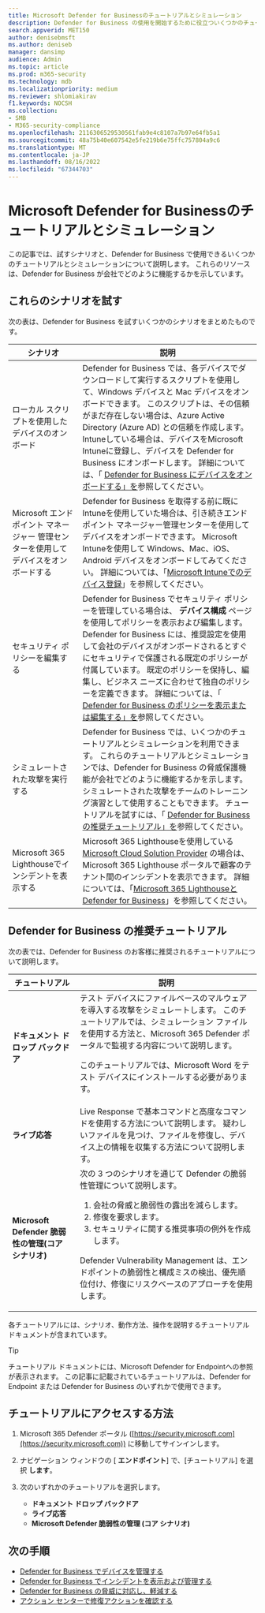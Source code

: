```yaml
---
title: Microsoft Defender for Businessのチュートリアルとシミュレーション
description: Defender for Business の使用を開始するために役立ついくつかのチュートリアルについて説明します。
search.appverid: MET150
author: denisebmsft
ms.author: deniseb
manager: dansimp
audience: Admin
ms.topic: article
ms.prod: m365-security
ms.technology: mdb
ms.localizationpriority: medium
ms.reviewer: shlomiakirav
f1.keywords: NOCSH
ms.collection:
- SMB
- M365-security-compliance
ms.openlocfilehash: 2116306529530561fab9e4c8107a7b97e64fb5a1
ms.sourcegitcommit: 48a75b40e607542e5fe219b6e75ffc757804a9c6
ms.translationtype: MT
ms.contentlocale: ja-JP
ms.lasthandoff: 08/16/2022
ms.locfileid: "67344703"
---
```

# <a name="tutorials-and-simulations-in-microsoft-defender-for-business"></a>Microsoft Defender for Businessのチュートリアルとシミュレーション

この記事では、試すシナリオと、Defender for Business で使用できるいくつかのチュートリアルとシミュレーションについて説明します。 これらのリソースは、Defender for Business が会社でどのように機能するかを示しています。


## <a name="try-these-scenarios"></a>これらのシナリオを試す

次の表は、Defender for Business を試すいくつかのシナリオをまとめたものです。

| シナリオ  | 説明  |
|---------|---------|
| ローカル スクリプトを使用したデバイスのオンボード     | Defender for Business では、各デバイスでダウンロードして実行するスクリプトを使用して、Windows デバイスと Mac デバイスをオンボードできます。 このスクリプトは、その信頼がまだ存在しない場合は、Azure Active Directory (Azure AD) との信頼を作成します。Intuneしている場合は、デバイスをMicrosoft Intuneに登録し、デバイスを Defender for Business にオンボードします。 詳細については、「 [Defender for Business にデバイスをオンボードする」を](mdb-onboard-devices.md)参照してください。         |
| Microsoft エンドポイント マネージャー 管理センターを使用してデバイスをオンボードする     | Defender for Business を取得する前に既にIntuneを使用していた場合は、引き続きエンドポイント マネージャー管理センターを使用してデバイスをオンボードできます。 Microsoft Intuneを使用して Windows、Mac、iOS、Android デバイスをオンボードしてみてください。 詳細については、「[Microsoft Intuneでのデバイス登録](/mem/intune/enrollment/device-enrollment)」を参照してください。        |
| セキュリティ ポリシーを編集する     | Defender for Business でセキュリティ ポリシーを管理している場合は、 **デバイス構成** ページを使用してポリシーを表示および編集します。 Defender for Business には、推奨設定を使用して会社のデバイスがオンボードされるとすぐにセキュリティで保護される既定のポリシーが付属しています。 既定のポリシーを保持し、編集し、ビジネス ニーズに合わせて独自のポリシーを定義できます。 詳細については、「 [Defender for Business のポリシーを表示または編集する」を](mdb-view-edit-policies.md)参照してください。        |
| シミュレートされた攻撃を実行する   | Defender for Business では、いくつかのチュートリアルとシミュレーションを利用できます。 これらのチュートリアルとシミュレーションでは、Defender for Business の脅威保護機能が会社でどのように機能するかを示します。 シミュレートされた攻撃をチームのトレーニング演習として使用することもできます。 チュートリアルを試すには、「 [Defender for Business の推奨チュートリアル」を](#recommended-tutorials-for-defender-for-business)参照してください。         |
| Microsoft 365 Lighthouseでインシデントを表示する     | Microsoft 365 Lighthouseを使用している [Microsoft Cloud Solution Provider](/partner-center/enrolling-in-the-csp-program) の場合は、Microsoft 365 Lighthouse ポータルで顧客のテナント間のインシデントを表示できます。 詳細については、「[Microsoft 365 Lighthouseと Defender for Business](mdb-lighthouse-integration.md)」を参照してください。       |


## <a name="recommended-tutorials-for-defender-for-business"></a>Defender for Business の推奨チュートリアル

次の表では、Defender for Business のお客様に推奨されるチュートリアルについて説明します。

| チュートリアル  | 説明  |
|---------|---------|
| **ドキュメント ドロップ バックドア**     | テスト デバイスにファイルベースのマルウェアを導入する攻撃をシミュレートします。 このチュートリアルでは、シミュレーション ファイルを使用する方法と、Microsoft 365 Defender ポータルで監視する内容について説明します。 <p>このチュートリアルでは、Microsoft Word をテスト デバイスにインストールする必要があります。   |
| **ライブ応答**     | Live Response で基本コマンドと高度なコマンドを使用する方法について説明します。 疑わしいファイルを見つけ、ファイルを修復し、デバイス上の情報を収集する方法について説明します。   |
| **Microsoft Defender 脆弱性の管理(コア シナリオ)**     | 次の 3 つのシナリオを通じて Defender の脆弱性管理について説明します。<ol><li>会社の脅威と脆弱性の露出を減らします。</li><li>修復を要求します。</li><li>セキュリティに関する推奨事項の例外を作成します。</li></ol> <p> Defender Vulnerability Management は、エンドポイントの脆弱性と構成ミスの検出、優先順位付け、修復にリスクベースのアプローチを使用します。      |

各チュートリアルには、シナリオ、動作方法、操作を説明するチュートリアル ドキュメントが含まれています。

> [!TIP]
> チュートリアル ドキュメントには、Microsoft Defender for Endpointへの参照が表示されます。 この記事に記載されているチュートリアルは、Defender for Endpoint または Defender for Business のいずれかで使用できます。

## <a name="how-to-access-the-tutorials"></a>チュートリアルにアクセスする方法

1. Microsoft 365 Defender ポータル ([https://security.microsoft.com](https://security.microsoft.com)) に移動してサインインします。

2. ナビゲーション ウィンドウの [ **エンドポイント**] で、[チュートリアル] を選択 **します**。

3. 次のいずれかのチュートリアルを選択します。

   - **ドキュメント ドロップ バックドア**
   - **ライブ応答**
   - **Microsoft Defender 脆弱性の管理 (コア シナリオ)**

## <a name="next-steps"></a>次の手順

- [Defender for Business でデバイスを管理する](mdb-manage-devices.md)
- [Defender for Business でインシデントを表示および管理する](mdb-view-manage-incidents.md)
- [Defender for Business の脅威に対応し、軽減する](mdb-respond-mitigate-threats.md)
- [アクション センターで修復アクションを確認する](mdb-review-remediation-actions.md)